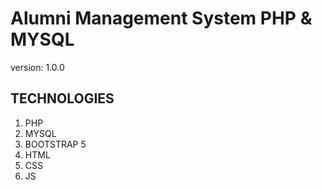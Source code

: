 # Alumni Management System PHP & MYSQL

version: 1.0.0

## TECHNOLOGIES

1. PHP
1. MYSQL
1. BOOTSTRAP 5
1. HTML
1. CSS
1. JS

